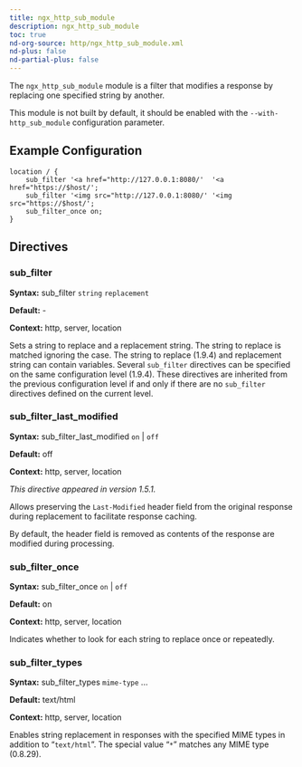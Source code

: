```yaml
---
title: ngx_http_sub_module
description: ngx_http_sub_module
toc: true
nd-org-source: http/ngx_http_sub_module.xml
nd-plus: false
nd-partial-plus: false
---
```



<!--
      ********************************************************************************
      🛑 WARNING: AUTOGENERATED FILE - DO NOT EDIT 🛑 This Markdown file was
      automatically generated from the source XML documentation. Any manual
      changes made directly to this file will be overwritten. To request or
      suggest changes, please edit the source XML files instead.
      https://github.com/nginx/nginx.org/tree/main/xml/en
      ********************************************************************************
      -->


The `ngx_http_sub_module` module is a filter
that modifies a response by replacing one specified string by another.

This module is not built by default, it should be enabled with the
`--with-http_sub_module`
configuration parameter.
## Example Configuration


```nginx
location / {
    sub_filter '<a href="http://127.0.0.1:8080/'  '<a href="https://$host/';
    sub_filter '<img src="http://127.0.0.1:8080/' '<img src="https://$host/';
    sub_filter_once on;
}

```

## Directives

### sub_filter

**Syntax:** sub_filter `string` `replacement`

**Default:** -

**Context:** http, server, location


Sets a string to replace and a replacement string.
The string to replace is matched ignoring the case.
The string to replace (1.9.4) and replacement string can contain variables.
Several `sub_filter` directives
can be specified on the same configuration level (1.9.4).
These directives are inherited from the previous configuration level
if and only if there are no `sub_filter` directives
defined on the current level.
### sub_filter_last_modified

**Syntax:** sub_filter_last_modified `on` | `off`

**Default:** off

**Context:** http, server, location

_This directive appeared in version 1.5.1._


Allows preserving the `Last-Modified` header field
from the original response during replacement
to facilitate response caching.

By default, the header field is removed as contents of the response
are modified during processing.
### sub_filter_once

**Syntax:** sub_filter_once `on` | `off`

**Default:** on

**Context:** http, server, location


Indicates whether to look for each string to replace
once or repeatedly.
### sub_filter_types

**Syntax:** sub_filter_types `mime-type` ...

**Default:** text/html

**Context:** http, server, location


Enables string replacement in responses with the specified MIME types
in addition to “`text/html`”.
The special value “`*`” matches any MIME type (0.8.29).
